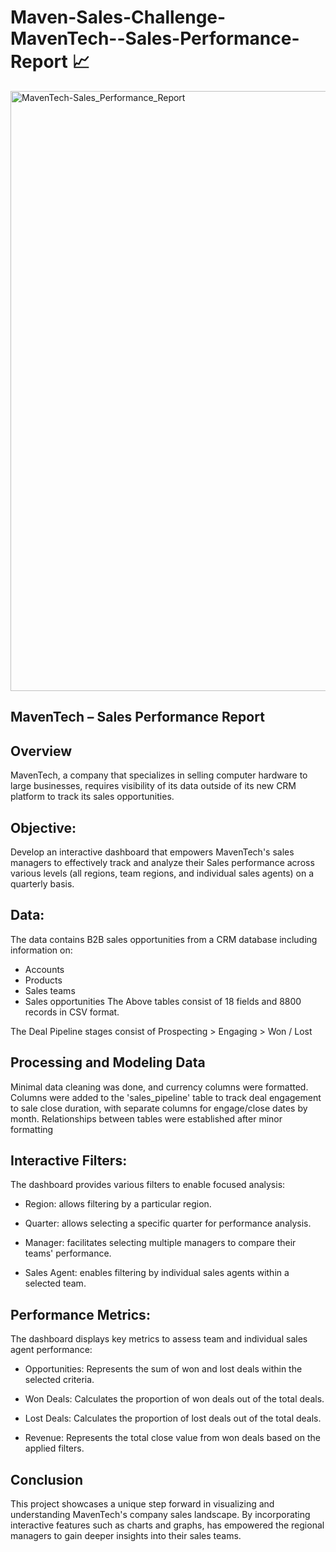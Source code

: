 # Maven-Sales-Challenge-MavenTech--Sales-Performance-Report 📈

<img width="960" alt="MavenTech-Sales_Performance_Report" src="https://github.com/RishikaB-05/Maven-Sales-Challenge-MavenTech--Sales-Performance-Report-/assets/157221360/da07c537-cb1d-4854-b8f2-76ed397bbdf0">


## MavenTech – Sales Performance Report

## Overview

MavenTech, a company that specializes in selling computer hardware to large businesses, requires visibility of its data outside of its new CRM platform to track its sales opportunities.

## Objective:

Develop an interactive dashboard that empowers MavenTech's sales managers to effectively track and analyze their Sales performance across various levels (all regions, team regions, and individual sales agents) on a quarterly basis.

## Data:

The data contains B2B sales opportunities from a CRM database including information on:

- Accounts
- Products
- Sales teams
- Sales opportunities
The Above tables consist of 18 fields and 8800 records in CSV format.

The Deal Pipeline stages consist of Prospecting > Engaging > Won / Lost

## Processing and Modeling Data

Minimal data cleaning was done, and currency columns were formatted. Columns were added to the 'sales_pipeline' table to track deal engagement to sale close duration, with separate columns for engage/close dates by month. Relationships between tables were established after minor formatting

## Interactive Filters:

The dashboard provides various filters to enable focused analysis:

- Region: allows filtering by a particular region.

- Quarter: allows selecting a specific quarter for performance analysis.

- Manager: facilitates selecting multiple managers to compare their teams' performance.

- Sales Agent: enables filtering by individual sales agents within a selected team.

## Performance Metrics:

The dashboard displays key metrics to assess team and individual sales agent performance:

- Opportunities: Represents the sum of won and lost deals within the selected criteria.

- Won Deals: Calculates the proportion of won deals out of the total deals.

- Lost Deals: Calculates the proportion of lost deals out of the total deals.

- Revenue: Represents the total close value from won deals based on the applied filters.

## Conclusion

This project showcases a unique step forward in visualizing and understanding MavenTech's company sales landscape. By incorporating interactive features such as charts and graphs, has empowered the regional managers to gain deeper insights into their sales teams.
